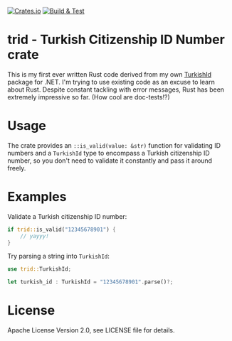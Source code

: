 [![Crates.io](https://img.shields.io/crates/v/trid)](https://crates.io/crates/trid)
[![Build & Test](https://github.com/ssg/trid/actions/workflows/rust.yml/badge.svg)](https://github.com/ssg/trid/actions/workflows/rust.yml)

# trid - Turkish Citizenship ID Number crate
This is my first ever written Rust code derived from my own [TurkishId](https://github.com/ssg/TurkishId) package for .NET. I'm trying to use existing code as an excuse to learn about Rust. Despite constant tackling with 
error messages, Rust has been extremely impressive so far. (How cool are doc-tests!?)

# Usage
The crate provides an `::is_valid(value: &str)` function for validating ID numbers and a `TurkishId` 
type to encompass a Turkish citizenship ID number, so you don't need to validate it constantly and 
pass it around freely.

# Examples

Validate a Turkish citizenship ID number:

```rust
if trid::is_valid("12345678901") {
    // yayyy!
}
```

Try parsing a string into `TurkishId`:

```rust
use trid::TurkishId;

let turkish_id : TurkishId = "12345678901".parse()?;
```

# License
Apache License Version 2.0, see LICENSE file for details.
